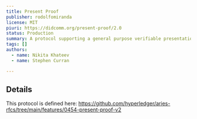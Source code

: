 ```yaml
---
title: Present Proof
publisher: rodolfomiranda
license: MIT
piuri: https://didcomm.org/present-proof/2.0
status: Production
summary: A protocol supporting a general purpose verifiable presentation exchange regardless of the specifics of the underlying verifiable presentation request and verifiable presentation format.
tags: []
authors:
  - name: Nikita Khateev
  - name: Stephen Curran

---
```


## Details

This protocol is defined here: https://github.com/hyperledger/aries-rfcs/tree/main/features/0454-present-proof-v2